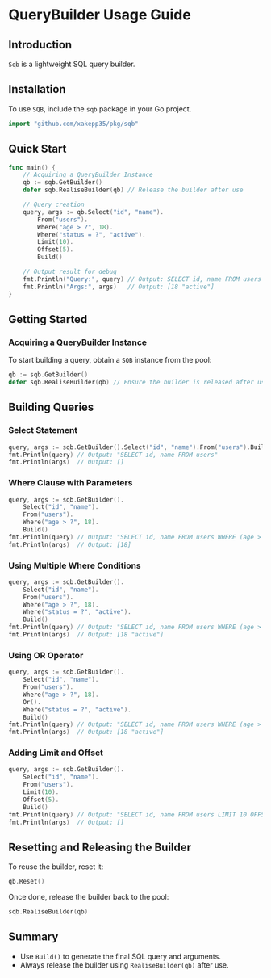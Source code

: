 # QueryBuilder Usage Guide

## Introduction
`Sqb` is a lightweight SQL query builder.

## Installation
To use `SQB`, include the `sqb` package in your Go project.

```go
import "github.com/xakepp35/pkg/sqb"
```

## Quick Start
```go
func main() {
    // Acquiring a QueryBuilder Instance
    qb := sqb.GetBuilder()
    defer sqb.RealiseBuilder(qb) // Release the builder after use

    // Query creation
    query, args := qb.Select("id", "name").
        From("users").
        Where("age > ?", 18).
        Where("status = ?", "active").
        Limit(10).
        Offset(5).
        Build()

    // Output result for debug
    fmt.Println("Query:", query) // Output: SELECT id, name FROM users WHERE (age > $1) AND (status = $2) LIMIT 10 OFFSET 5
    fmt.Println("Args:", args)   // Output: [18 "active"]
}
```

## Getting Started
### Acquiring a QueryBuilder Instance
To start building a query, obtain a `SQB` instance from the pool:

```go
qb := sqb.GetBuilder()
defer sqb.RealiseBuilder(qb) // Ensure the builder is released after use
```

## Building Queries
### Select Statement
```go
query, args := sqb.GetBuilder().Select("id", "name").From("users").Build()
fmt.Println(query) // Output: "SELECT id, name FROM users"
fmt.Println(args)  // Output: []
```

### Where Clause with Parameters
```go
query, args := sqb.GetBuilder().
    Select("id", "name").
    From("users").
    Where("age > ?", 18).
    Build()
fmt.Println(query) // Output: "SELECT id, name FROM users WHERE (age > $1)"
fmt.Println(args)  // Output: [18]
```

### Using Multiple Where Conditions
```go
query, args := sqb.GetBuilder().
    Select("id", "name").
    From("users").
    Where("age > ?", 18).
    Where("status = ?", "active").
    Build()
fmt.Println(query) // Output: "SELECT id, name FROM users WHERE (age > $1) AND (status = $2)"
fmt.Println(args)  // Output: [18 "active"]
```

### Using OR Operator
```go
query, args := sqb.GetBuilder().
    Select("id", "name").
    From("users").
    Where("age > ?", 18).
    Or().
	Where("status = ?", "active").
    Build()
fmt.Println(query) // Output: "SELECT id, name FROM users WHERE (age > $1) OR (status = $2)"
fmt.Println(args)  // Output: [18 "active"]
```

### Adding Limit and Offset
```go
query, args := sqb.GetBuilder().
    Select("id", "name").
    From("users").
    Limit(10).
    Offset(5).
    Build()
fmt.Println(query) // Output: "SELECT id, name FROM users LIMIT 10 OFFSET 5"
fmt.Println(args)  // Output: []
```

## Resetting and Releasing the Builder
To reuse the builder, reset it:
```go
qb.Reset()
```

Once done, release the builder back to the pool:
```go
sqb.RealiseBuilder(qb)
```

## Summary
- Use `Build()` to generate the final SQL query and arguments.
- Always release the builder using `RealiseBuilder(qb)` after use.



